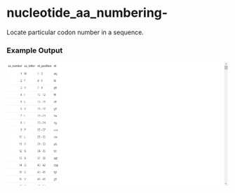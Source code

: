 # nucleotide_aa_numbering-
Locate particular codon number in a sequence. 

### Example Output 
![Example Output](https://github.com/lrjoshi/nucleotide_aa_numbering-/blob/main/example_output.jpeg)
